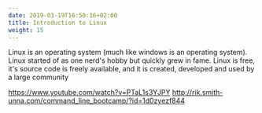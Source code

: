 ```yaml
---
date: 2019-03-19T16:50:16+02:00
title: Introduction to Linux
weight: 15
---
```


Linux is an operating system (much like windows is an operating system). Linux started of as one nerd's hobby but quickly grew in fame. Linux is free, it's source code is freely available, and it is created, developed and used by a large community

https://www.youtube.com/watch?v=PTaL1s3YJPY
http://rik.smith-unna.com/command_line_bootcamp/?id=1d0zyezf844
